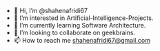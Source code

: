 - 👋 Hi, I’m @shahenafridi67
- 👀 I’m interested in Artificial-Intelligence-Projects.
- 🌱 I’m currently learning Software Architecture.
- 💞️ I’m looking to collaborate on geekbrains.
- 📫 How to reach me shahenafridi67@gmail.com

<!---
shahenafridi67/shahenafridi67 is a ✨ special ✨ repository because its `README.md` (this file) appears on your GitHub profile.
You can click the Preview lie a look
